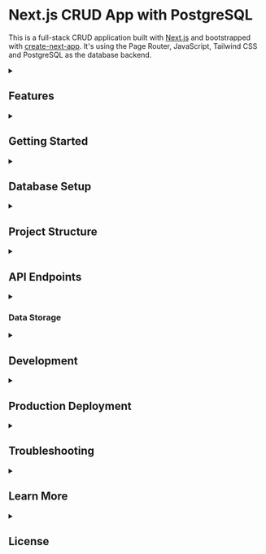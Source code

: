 # Next.js CRUD App with PostgreSQL
This is a full-stack CRUD application built with [Next.js](https://nextjs.org) and bootstrapped with [create-next-app](https://nextjs.org/docs/pages/api-reference/create-next-app). It's using the Page Router, JavaScript, Tailwind CSS and PostgreSQL as the database backend.

<details>
  <summary class="cursor-pointer font-semibold text-lg">
    <h2>Features</h2>
  </summary>
  <ul>
    <li>✅ Create, Read, Update, Delete (CRUD) operations for users</li>
    <li>✅ Responsive design with Tailwind CSS</li>
    <li>✅ Form validation and error handling</li>
    <li>✅ PostgreSQL database with proper schema</li>
    <li>✅ API routes for backend functionality</li>
    <li>✅ Database connection pooling</li>
    <li>✅ Environment-based configuration</li>
  </ul>
</details>
<details>
  <summary class="cursor-pointer font-semibold text-lg">
   <h2>Getting Started</h2>
  </summary>
  <details>
    <summary class="cursor-pointer font-semibold text-lg">
      <h3>Prerequisites</h3>
    </summary>
    <ul>
      <li>Node.js (version 14 or higher)</li>
      <li>npm or yarn</li>
      <li>PostgreSQL (version 12 or higher)</li>
    </ul>
  </details>
  <details>
    <summary class="cursor-pointer font-semibold text-lg">
      <h3>Installation</h3>
    </summary>
    <ol>
      <li>Clone or create the project directory</li>
      <li>Install dependencies:
        <pre><code>npm install</code></pre>
      </li>
      <li>Set up PostgreSQL database:
        <ul>
          <li>Create a new PostgreSQL database</li>
          <li>Run the seed script: <code>node scripts/seed.js</code></li>
        </ul>
      </li>
      <li>Configure environment variables:
        <pre><code># Database Configuration
PGHOST=localhost
PGUSER=user_in_pgadmin
PGPASSWORD=password_of_pgadmin
PGDATABASE=nextcrud
PGPORT=5432
NEXTAUTH_SECRET=your_secret_key
# Optional: Connection pool settings
DB_POOL_MIN=2
DB_POOL_MAX=10</code></pre>
      </li>
      <li>Run the development server:
        <pre><code>npm run dev</code></pre>
      </li>
      <li>
         Open <a href="http://localhost:3000">http://localhost:3000</a> in your browser
         You can start editing the page by modifying <code>pages/index.js</code>. The page auto-updates as you edit the file.
      </li>
    </ol>
  </details>
</details>
<details>
  <summary class="cursor-pointer font-semibold text-lg">
   <h2>Database Setup</h2>
  </summary>
  <p>Tables are created and seeded using <code>scripts/seed.js</code>.</p>
  <pre><code>-- Optional: Create an index on email for better performance
CREATE INDEX idx_users_email ON users(email);
</code></pre>
</details>
<details>
   <summary class="cursor-pointer font-semibold text-lg">
      <h2>Project Structure</h2>
   </summary>
   <details>
      <summary><strong>📁 components/</strong></summary>
      <ul>
         <li>ConfirmModal.js – Reusable confirmation dialog</li>
         <li>icons.js – Centralized icon exports</li>
         <li>Layout.js – Main app layout with header/sidebar</li>
         <li>ProfileMenu.js – Dropdown menu for user profile</li>
         <li>Sidebar.js – Sidebar navigation component</li>
         <li>SignupForm.js – Signup form component</li>
         <li>TaskActionSelect.js – Dropdown for task actions</li>
         <li>TaskList.js – Task listing UI</li>
         <li>
            <details>
               <summary><strong>📁 TasksForm/</strong></summary>
               <ul>
                  <li>CreateForm.js – Form for creating a new task</li>
                  <li>index.js – Exports task form components</li>
               </ul>
            </details>
         </li>
         <li>TasksLayout.js – Layout for task-related pages</li>
         <li>Toast.js – Notification/toast component</li>
         <li>UserActionSelect.js – Dropdown for user actions</li>
         <li>UserForm.js – Form for adding/editing users</li>
         <li>UserList.js – User listing UI</li>
         <li>UsersLayout.js – Layout for user-related pages</li>
      </ul>
   </details>
   <details>
      <summary><strong>📁 contexts/</strong></summary>
      <ul>
         <li>TasksContext.js – Context provider for tasks state</li>
         <li>UsersContext.js – Context provider for users state</li>
      </ul>
   </details>
   <details>
      <summary><strong>📁 hooks/</strong></summary>
      <ul>
         <li>useTasksForm.js – Custom hook for task form logic</li>
      </ul>
   </details>
   <details>
      <summary><strong>📁 lib/</strong></summary>
      <ul>
         <li>authOptions.js – NextAuth configuration</li>
         <li>dataService.js – Data access layer with PostgreSQL</li>
         <li>db.js – Database connection setup</li>
         <li>utils.js – Utility/helper functions</li>
      </ul>
   </details>
   <details>
      <summary><strong>📁 pages/</strong></summary>
      <ul>
         <li>
            <details>
               <summary><strong>📁 api/</strong></summary>
               <ul>
                  <li>
                     <details>
                        <summary><strong>📁 auth/</strong></summary>
                        <ul>
                           <li>[...nextauth].js – NextAuth API route</li>
                           <li>signup.js – Signup API route</li>
                        </ul>
                     </details>
                  </li>
                  <li>
                     <details>
                        <summary><strong>📁 tasks/</strong></summary>
                        <ul>
                           <li>[id].js – Single task API route</li>
                           <li>[id]/users.js – Manage users for a task</li>
                           <li>tasks.js – Tasks collection API</li>
                        </ul>
                     </details>
                  </li>
                  <li>
                     <details>
                        <summary><strong>📁 users/</strong></summary>
                        <ul>
                           <li>[id].js – Single user API route</li>
                           <li>users.js – Users collection API</li>
                        </ul>
                     </details>
                  </li>
               </ul>
            </details>
         </li>
         <li>
            <details>
               <summary><strong>📁 auth/</strong></summary>
               <ul>
                  <li>index.js – Auth landing page</li>
                  <li>login.js – Login page</li>
                  <li>signup.js – Signup page</li>
               </ul>
            </details>
         </li>
         <li>
            <details>
               <summary><strong>📁 tasks/</strong></summary>
               <ul>
                  <li>
                     <details>
                        <summary><strong>📁 [id]/</strong></summary>
                        <ul>
                           <li>edit.js – Edit task page</li>
                           <li>users.js – Assign users to task</li>
                        </ul>
                     </details>
                  </li>
                  <li>index.js – Tasks list page</li>
                  <li>new.js – Create task page</li>
               </ul>
            </details>
         </li>
         <li>
            <details>
               <summary><strong>📁 users/</strong></summary>
               <ul>
                  <li>
                     <details>
                        <summary><strong>📁 [id]/</strong></summary>
                        <ul>
                           <li>edit.js – Edit user page</li>
                           <li>tasks.js – View user's tasks</li>
                        </ul>
                     </details>
                  </li>
                  <li>index.js – Users list page</li>
               </ul>
            </details>
         </li>
         <li>
            <details>
               <summary><strong>📁 profile/</strong></summary>
               <ul>
                  <li>index.js – User profile page</li>
               </ul>
            </details>
         </li>
         <li>_app.js – Custom App component</li>
         <li>_document.js – Custom Document</li>
         <li>index.js – Home page</li>
      </ul>
   </details>
   <details>
      <summary><strong>📁 public/</strong> – Static assets</summary>
   </details>
   <details>
      <summary><strong>📁 scripts/</strong></summary>
      <ul>
         <li>seed.js – DB seeding script</li>
      </ul>
   </details>
   <details>
      <summary><strong>📁 styles/</strong></summary>
      <ul>
         <li>globals.css – Global Tailwind styles</li>
      </ul>
   </details>
   <ul>
      <li>eslint.config.mjs – ESLint configuration</li>
      <li>jsconfig.json – Path aliases</li>
      <li>next.config.mjs – Next.js configuration</li>
      <li>package.json</li>
      <li>postcss.config.js – PostCSS config for Tailwind</li>
      <li>tailwind.config.js – Tailwind configuration</li>
      <li>README.md</li>
   </ul>
</details>
<details>
  <summary class="cursor-pointer font-semibold text-lg">
   <h2>API Endpoints</h2>
  </summary>
  <details>
    <summary class="cursor-pointer font-semibold text-lg">
      <h3>Users Collection (/api/users)</h3>
    </summary>
    <ul>
      <li><b>GET</b>: Retrieve all users</li>
      <li><b>POST</b>: Create a new user</li>
    </ul>
  </details>
  <details>
    <summary class="cursor-pointer font-semibold text-lg">
      <h3>Individual User (/api/users/[id])</h3>
    </summary>
    <ul>
      <li><b>GET</b>: Retrieve a specific user</li>
      <li><b>PUT</b>: Update a specific user</li>
      <li><b>DELETE</b>: Delete a specific user</li>
    </ul>
  </details>
  <details>
    <summary class="cursor-pointer font-semibold text-lg">
      <h3>Tasks Collection (/api/tasks)</h3>
    </summary>
    <ul>
      <li><b>GET</b>: Retrieve all tasks</li>
      <li><b>POST</b>: Create a new task</li>
    </ul>
  </details>
  <details>
    <summary class="cursor-pointer font-semibold text-lg">
      <h3>Individual Task (/api/tasks/[id])</h3>
    </summary>
    <ul>
      <li><b>GET</b>: Retrieve a specific task</li>
      <li><b>PUT</b>: Update a specific task</li>
      <li><b>DELETE</b>: Delete a specific task</li>
    </ul>
  </details>
  <details>
    <summary class="cursor-pointer font-semibold text-lg">
      <h3>Task Users (/api/tasks/[id]/users)</h3>
    </summary>
    <ul>
      <li><b>GET</b>: List users assigned to a task</li>
      <li><b>POST</b>: Assign a user to a task</li>
      <li><b>DELETE</b>: Remove a user from a task</li>
    </ul>
  </details>
  <details>
    <summary class="cursor-pointer font-semibold text-lg">
      <h3>Authentication (/api/auth)</h3>
    </summary>
    <ul>
      <li><b>POST</b> <code>/auth/signup</code>: Register new user</li>
      <li><code>[...nextauth].js</code>: NextAuth handler for login/session</li>
    </ul>
  </details>
</details>
<details>
  <summary class="cursor-pointer font-semibold text-lg">
   <h3>Data Storage</h3>
  </summary>
  <ul>
    <li><b>Connection pooling</b> via pg.Pool (lib/db.js)</li>
    <li><b>Prepared statements</b> for security and performance</li>
    <li><b>Transaction support</b> for data integrity</li>
    <li><b>Automatic timestamps</b> for created_at and updated_at</li>
    <li><b>Email uniqueness</b> constraint</li>
  </ul>
</details>
<details>
  <summary class="cursor-pointer font-semibold text-lg">
    <h2>Development</h2>
  </summary>
  <details>
    <summary class="cursor-pointer font-semibold text-lg">
      <h3>Adding New Fields</h3>
    </summary>
    <ol>
      <li>Update schema (via migration or in <code>scripts/seed.js</code>)</li>
      <li>Update methods in <code>lib/dataService.js</code></li>
      <li>Update forms in <code>components/UserForm.js</code>, <code>components/TasksForm/</code></li>
      <li>Update API routes in <code>pages/api/...</code></li>
      <li>Update display components</li>
    </ol>
  </details>
  <details>
    <summary class="cursor-pointer font-semibold text-lg">
      <h3>Database Migrations</h3>
    </summary>
    <ol>
      <li>Create migration files in <code>migrations/</code></li>
      <li>Use tools like <code>node-pg-migrate</code> or <code>knex.js</code></li>
      <li>Run migrations during deployment</li>
    </ol>
  </details>
  <details>
    <summary class="cursor-pointer font-semibold text-lg">
      <h3>Performance Optimization</h3>
    </summary>
    <ul>
      <li>Use connection pooling</li>
      <li>Add indexes</li>
      <li>Implement caching</li>
      <li>Use pagination for large datasets</li>
    </ul>
  </details>
  <details>
    <summary class="cursor-pointer font-semibold text-lg">
      <h3>Security Considerations</h3>
    </summary>
    <ul>
      <li>Use env vars for DB credentials</li>
      <li>Prepared statements to prevent SQL injection</li>
      <li>Input validation in API routes</li>
      <li>Email uniqueness enforced at DB level</li>
    </ul>
  </details>
</details>
<details>
  <summary class="cursor-pointer font-semibold text-lg">
    <h2>Production Deployment</h2>
  </summary>
  <details>
    <summary class="cursor-pointer font-semibold text-lg">
      <h3>Database Setup</h3>
    </summary>
    <ol>
      <li>Set up PostgreSQL (AWS RDS, Supabase, etc.)</li>
      <li>Run schema creation script</li>
      <li>Set required env vars:
        <pre><code>DATABASE_URL=postgresql://username:password@host:port/database_name
NEXTAUTH_SECRET=your_secret
NEXTAUTH_URL=https://your-domain.com
NODE_ENV=production</code></pre>
      </li>
    </ol>
  </details>
  <details>
    <summary class="cursor-pointer font-semibold text-lg">
      <h3>Deployment Platforms</h3>
    </summary>
    <ul>
      <li>Vercel (recommended for Next.js)</li>
      <li>Netlify</li>
      <li>AWS</li>
      <li>Heroku</li>
      <li>Any Node.js hosting</li>
    </ul>
  </details>
</details>
<details>
  <summary class="cursor-pointer font-semibold text-lg">
    <h2>Troubleshooting</h2>
  </summary>
  <details>
    <summary class="cursor-pointer font-semibold text-lg">
      <h3>Common Issues</h3>
    </summary>
    <ul>
      <li>Database connection errors → check URL & PostgreSQL status</li>
      <li>Schema errors → verify schema created properly</li>
      <li>Env issues → ensure <code>.env.local</code> exists, restart dev server</li>
    </ul>
  </details>
  <details>
    <summary class="cursor-pointer font-semibold text-lg">
      <h3>Development Tips</h3>
    </summary>
    <ul>
      <li>Check browser network tab</li>
      <li>Use PostgreSQL logs</li>
      <li>Try pgAdmin or GUI for DB</li>
    </ul>
  </details>
</details>
<details>
  <summary class="cursor-pointer font-semibold text-lg">
    <h2>Learn More</h2>
  </summary>
  <ul>
    <li><a href="https://nextjs.org/docs">Next.js Documentation</a></li>
    <li><a href="https://nextjs.org/learn-pages-router">Learn Next.js</a></li>
    <li><a href="https://github.com/vercel/next.js">Next.js GitHub Repository</a></li>
  </ul>
</details>
<details>
  <summary class="cursor-pointer font-semibold text-lg">
    <h2>License</h2>
  </summary>
  <p>This project is open source and available under the <a href="LICENSE">MIT License</a>.</p>
</details>